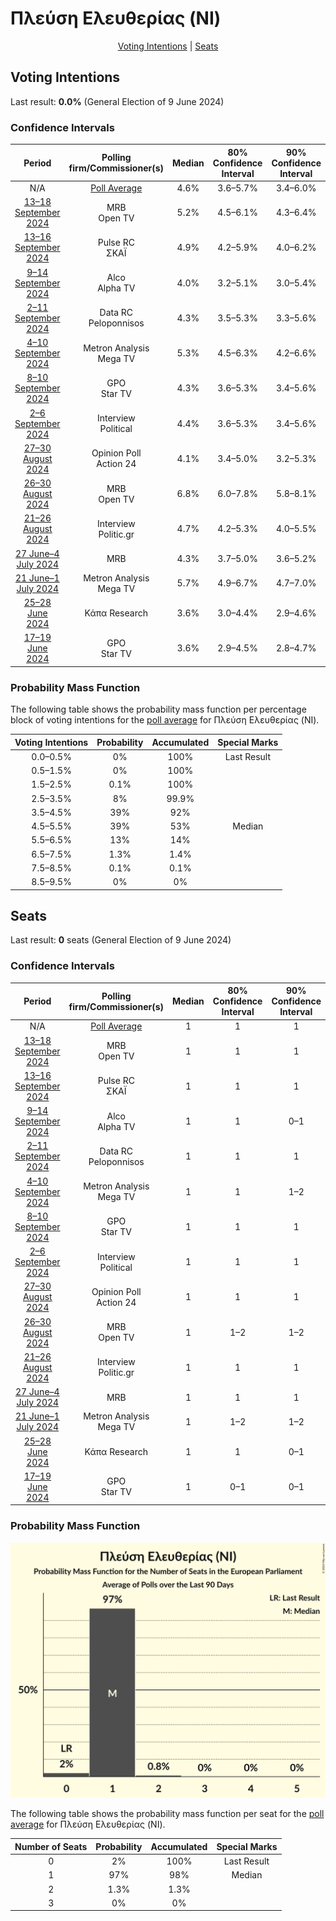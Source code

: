 # Πλεύση Ελευθερίας (NI)

<p align="center"><a href="#voting-intentions">Voting Intentions</a> | <a href="#seats">Seats</a></p>

## Voting Intentions

Last result: **0.0%** (General Election of 9 June 2024)

### Confidence Intervals

| Period     | Polling firm/Commissioner(s) | Median | 80% Confidence Interval | 90% Confidence Interval | 95% Confidence Interval | 99% Confidence Interval |
|:----------:|:----------------:|:-----------:|:-----------------------:|:-----------------------:|:-----------------------:|:-----------------------:|
| N/A | [Poll Average](average.html) | 4.6% | 3.6–5.7% | 3.4–6.0% | 3.2–6.3% | 2.8–6.9% |
| [13–18 September 2024](2024-09-18-MRB.html) | MRB <br> Open TV | 5.2% | 4.5–6.1% | 4.3–6.4% | 4.1–6.6% | 3.7–7.0% |
| [13–16 September 2024](2024-09-16-PulseRC.html) | Pulse RC <br> ΣΚΑΪ | 4.9% | 4.2–5.9% | 4.0–6.2% | 3.8–6.4% | 3.4–6.9% |
| [9–14 September 2024](2024-09-14-Alco.html) | Alco <br> Alpha TV | 4.0% | 3.2–5.1% | 3.0–5.4% | 2.8–5.7% | 2.5–6.2% |
| [2–11 September 2024](2024-09-11-DataRC.html) | Data RC <br> Peloponnisos | 4.3% | 3.5–5.3% | 3.3–5.6% | 3.1–5.8% | 2.8–6.4% |
| [4–10 September 2024](2024-09-10-MetronAnalysis.html) | Metron Analysis <br> Mega TV | 5.3% | 4.5–6.3% | 4.2–6.6% | 4.0–6.9% | 3.7–7.4% |
| [8–10 September 2024](2024-09-10-GPO.html) | GPO <br> Star TV | 4.3% | 3.6–5.3% | 3.4–5.6% | 3.2–5.8% | 2.9–6.3% |
| [2–6 September 2024](2024-09-06-Interview.html) | Interview <br> Political | 4.4% | 3.6–5.3% | 3.4–5.6% | 3.2–5.8% | 2.9–6.3% |
| [27–30 August 2024](2024-08-30-OpinionPoll.html) | Opinion Poll <br> Action 24 | 4.1% | 3.4–5.0% | 3.2–5.3% | 3.1–5.5% | 2.8–6.0% |
| [26–30 August 2024](2024-08-30-MRB.html) | MRB <br> Open TV | 6.8% | 6.0–7.8% | 5.8–8.1% | 5.6–8.4% | 5.2–8.9% |
| [21–26 August 2024](2024-08-26-Interview.html) | Interview <br> Politic.gr | 4.7% | 4.2–5.3% | 4.0–5.5% | 3.9–5.6% | 3.7–5.9% |
| [27 June–4 July 2024](2024-07-04-MRB.html) | MRB | 4.3% | 3.7–5.0% | 3.6–5.2% | 3.4–5.4% | 3.2–5.7% |
| [21 June–1 July 2024](2024-07-01-MetronAnalysis.html) | Metron Analysis <br> Mega TV | 5.7% | 4.9–6.7% | 4.7–7.0% | 4.5–7.2% | 4.1–7.7% |
| [25–28 June 2024](2024-06-28-ΚάπαResearch.html) | Κάπα Research | 3.6% | 3.0–4.4% | 2.9–4.6% | 2.7–4.8% | 2.5–5.1% |
| [17–19 June 2024](2024-06-19-GPO.html) | GPO <br> Star TV | 3.6% | 2.9–4.5% | 2.8–4.7% | 2.6–4.9% | 2.3–5.4% |

### Probability Mass Function

The following table shows the probability mass function per percentage block of voting intentions for the [poll average](average.html) for Πλεύση Ελευθερίας (NI).

| Voting Intentions | Probability | Accumulated | Special Marks |
|:-----------------:|:-----------:|:-----------:|:-------------:|
| 0.0–0.5% | 0% | 100% | Last Result |
| 0.5–1.5% | 0% | 100% |  |
| 1.5–2.5% | 0.1% | 100% |  |
| 2.5–3.5% | 8% | 99.9% |  |
| 3.5–4.5% | 39% | 92% |  |
| 4.5–5.5% | 39% | 53% | Median |
| 5.5–6.5% | 13% | 14% |  |
| 6.5–7.5% | 1.3% | 1.4% |  |
| 7.5–8.5% | 0.1% | 0.1% |  |
| 8.5–9.5% | 0% | 0% |  |


## Seats

Last result: **0** seats (General Election of 9 June 2024)

### Confidence Intervals

| Period     | Polling firm/Commissioner(s) | Median | 80% Confidence Interval | 90% Confidence Interval | 95% Confidence Interval | 99% Confidence Interval |
|:----------:|:----------------:|:------:|:-----------------------:|:-----------------------:|:-----------------------:|:-----------------------:|
| N/A | [Poll Average](average.html) | 1 | 1 | 1 | 1 | 0–2 |
| [13–18 September 2024](2024-09-18-MRB.html) | MRB <br> Open TV | 1 | 1 | 1 | 1 | 1–2 |
| [13–16 September 2024](2024-09-16-PulseRC.html) | Pulse RC <br> ΣΚΑΪ | 1 | 1 | 1 | 1 | 1–2 |
| [9–14 September 2024](2024-09-14-Alco.html) | Alco <br> Alpha TV | 1 | 1 | 0–1 | 0–1 | 0–1 |
| [2–11 September 2024](2024-09-11-DataRC.html) | Data RC <br> Peloponnisos | 1 | 1 | 1 | 1 | 0–1 |
| [4–10 September 2024](2024-09-10-MetronAnalysis.html) | Metron Analysis <br> Mega TV | 1 | 1 | 1–2 | 1–2 | 1–2 |
| [8–10 September 2024](2024-09-10-GPO.html) | GPO <br> Star TV | 1 | 1 | 1 | 1 | 0–2 |
| [2–6 September 2024](2024-09-06-Interview.html) | Interview <br> Political | 1 | 1 | 1 | 1 | 0–1 |
| [27–30 August 2024](2024-08-30-OpinionPoll.html) | Opinion Poll <br> Action 24 | 1 | 1 | 1 | 1 | 0–1 |
| [26–30 August 2024](2024-08-30-MRB.html) | MRB <br> Open TV | 1 | 1–2 | 1–2 | 1–2 | 1–2 |
| [21–26 August 2024](2024-08-26-Interview.html) | Interview <br> Politic.gr | 1 | 1 | 1 | 1 | 1 |
| [27 June–4 July 2024](2024-07-04-MRB.html) | MRB | 1 | 1 | 1 | 1 | 1 |
| [21 June–1 July 2024](2024-07-01-MetronAnalysis.html) | Metron Analysis <br> Mega TV | 1 | 1–2 | 1–2 | 1–2 | 1–2 |
| [25–28 June 2024](2024-06-28-ΚάπαResearch.html) | Κάπα Research | 1 | 1 | 0–1 | 0–1 | 0–1 |
| [17–19 June 2024](2024-06-19-GPO.html) | GPO <br> Star TV | 1 | 0–1 | 0–1 | 0–1 | 0–1 |

### Probability Mass Function

![Graph with seats probability mass function not yet produced](average-seats-pmf-πλεύσηελευθερίαςni.png "Seats Probability Mass Function")

The following table shows the probability mass function per seat for the [poll average](average.html) for Πλεύση Ελευθερίας (NI).

| Number of Seats | Probability | Accumulated | Special Marks |
|:---------------:|:-----------:|:-----------:|:-------------:|
| 0 | 2% | 100% | Last Result |
| 1 | 97% | 98% | Median |
| 2 | 1.3% | 1.3% |  |
| 3 | 0% | 0% |  |


